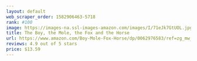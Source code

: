 ```yaml
---
layout: default 
﻿web_scraper_order: 1582906463-5718
rank: #100
image: https://images-na.ssl-images-amazon.com/images/I/71eJk7GtUOL.jpg
title: The Boy, the Mole, the Fox and the Horse
url: https://www.amazon.com/Boy-Mole-Fox-Horse/dp/0062976583/ref=zg_mw_books_100?_encoding=UTF8&psc=1&refRID=F7CXJB6QSX8DPP0KMBZS
reviews: 4.9 out of 5 stars
price: $13.59 
---
```

